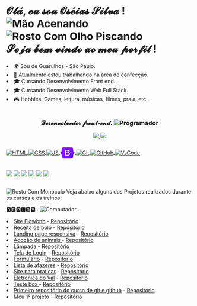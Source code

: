 <h1>𝓞𝓵𝓪́, 𝓮𝓾 𝓼𝓸𝓾 𝓞𝓼𝓮́𝓲𝓪𝓼 𝓢𝓲𝓵𝓿𝓪 !
  <img src="https://em-content.zobj.net/source/microsoft-teams/337/waving-hand_1f44b.png" alt="Mão Acenando" width="35" height="35">
  <img src="https://em-content.zobj.net/thumbs/120/apple/354/winking-face_1f609.png" alt="Rosto Com Olho Piscando" width="35" height="35">
  <br> 𝓢𝓮𝓳𝓪 𝓫𝓮𝓶 𝓿𝓲𝓷𝓭𝓸 𝓪𝓸 𝓶𝓮𝓾 𝓹𝓮𝓻𝓯𝓲𝓵 !</h1>

<li>🌍  Sou de Guarulhos - São Paulo.</li>
<li>🚀 Atualmente estou trabalhando na área de confecção.</li>
<li>🎓 Cursando Desenvolvimento Front end.</li>
<li>🎓 Cursando Desenvolvimento Web Full Stack.</li>
<li>🎮 Hobbies: Games, leitura, músicas, filmes, praia, etc...</li><br>

<div align="center">
  <h3>𝓓𝓮𝓼𝓮𝓷𝓿𝓸𝓵𝓿𝓮𝓭𝓸𝓻  𝓯𝓻𝓸𝓷𝓽-𝓮𝓷𝓭.
<img src="https://em-content.zobj.net/source/microsoft-teams/337/technologist_1f9d1-200d-1f4bb.png" alt="Programador" width="75" height="75"><br></h3> 
 
  <a href="[https://github.com/Oseias22](https://github.com/Oseias22"> 
  <img height="180em" src="https://github-readme-stats.vercel.app/api?username=Oseias22&show_icons=true&theme=tokyonight&include_all_commits=true&count_private=true"/>
  <img height="180em" src="https://github-readme-stats.vercel.app/api/top-langs/?username=Oseias22&layout=compact&langs_count=16&theme=tokyonight"/>
</div>
  
<div style="display: inline_block"><br>
  <img align="center" alt="HTML" height="30" width="40"   src="https://cdn.jsdelivr.net/gh/devicons/devicon/icons/html5/html5-original.svg">
  <img align="center" alt="CSS" height="30" width="40"    src="https://cdn.jsdelivr.net/gh/devicons/devicon/icons/css3/css3-original.svg">
  <img align="center" alt="JS"  height="30" width="40"    src="https://cdn.jsdelivr.net/gh/devicons/devicon/icons/javascript/javascript-original.svg">
  <img align="center" alt="Bootstrap" height="37" width="40" src="https://raw.githubusercontent.com/devicons/devicon/master/icons/bootstrap/bootstrap-original.svg">
  <img align="center" alt="Git" height="30" width="40"    src="https://cdn.jsdelivr.net/gh/devicons/devicon/icons/git/git-original.svg">
  <img align="center" alt="GitHub" height="40" width="40" src="https://img.icons8.com/fluency/512/github.png">
  <img align="center" alt="VsCode " height="30" width="40" src="https://cdn.jsdelivr.net/gh/devicons/devicon/icons/vscode/vscode-original.svg">
  </div>
  
 ##

  <!-- Contatos -->
<div> 
  <a href="https://www.youtube.com/channel/UCPK7l5bdLC2UMTZWg5fz-ow" target="_blank"><img src="https://img.shields.io/badge/YouTube-FF0000?style=for-the-badge&logo=youtube&logoColor=white" target="_blank"></a>
  <a href="mailto:oseias.leitesilva@gmail.com" target="_blank"><img src="https://img.shields.io/badge/Gmail-D14836?style=for-the-badge&logo=gmail&logoColor=white"></a>
  <a href="https://www.instagram.com/oseias_dudu/" target="_blank"><img src="https://img.shields.io/badge/-Instagram-%23E4405F?style=for-the-badge&logo=instagram&logoColor=white" target="_blank"></a> 
  <a href="https://api.whatsapp.com/send?phone=5511977212040" target="_blank"><img src="https://img.shields.io/badge/WhatsApp-25D366?style=for-the-badge&logo=whatsapp&logoColor=white"></a>
 <a href="https://discord.gg/#" target="_blank"><img src="https://img.shields.io/badge/Discord-7289DA?style=for-the-badge&logo=discord&logoColor=white" target="_blank"></a> 
  <a href="https://www.linkedin.com/in/os%C3%A9ias-leite-da-silva-8399b2231/" target="_blank"><img src="https://img.shields.io/badge/-LinkedIn-%230077B5?style=for-the-badge&logo=linkedin&logoColor=white" target="_blank"></a>   
</div>
  
##

<img src="https://em-content.zobj.net/source/microsoft-teams/337/face-with-monocle_1f9d0.png" alt="Rosto Com Monóculo" width="20" height="20">  Veja abaixo alguns dos Projetos realizados durante os cursos e os treinos:<br>
  
🅳🅴🅿🅻🅾🆈 ..<img src="https://em-content.zobj.net/thumbs/120/whatsapp/352/desktop-computer_1f5a5-fe0f.png" alt="Computador" width="20" height="20">..

 <li><a href="https://oseias22.github.io/Flowbnb/" rel="nofollow"> Site Flowbnb</a> - <a href="https://github.com/Oseias22/Flowbnb">Repositório</a></li>
  
 <li><a href="https://oseias22.github.io/Receita-de-bolo/" rel="nofollow"> Receita de bolo</a> - <a href="https://github.com/Oseias22/Receita-de-bolo">Repositório</a></li>
  
 <li><a href="https://oseias22.github.io/Landing-page/" rel="nofollow"> Landing page responsiva</a> - <a href="https://github.com/Oseias22/Landing-page">Repositório</a></li>
  
 <li><a href="https://oseias22.github.io/doacao-de-animais/" rel="nofollow"> Adoção de animais </a> - <a href="https://github.com/Oseias22/site-sobre-animais">Repositório</a></li>
  
 <li><a href="https://oseias22.github.io/Lampada/" rel="nofollow"> Lâmpada</a> - <a href="https://github.com/Oseias22/Lampada">Repositório</a></li>
  
 <li><a href="https://oseias22.github.io/tela-de-login/" rel="nofollow"> Tela de Login</a> - <a href="https://github.com/Oseias22/tela-de-login">Repositório</a></li>

<li><a href="https://oseias22.github.io/Formulario/" rel="nofollow"> Formulário</a> - <a href="https://github.com/Oseias22/Formulario">Repositório</a></li>

<li><a href="https://oseias22.github.io/Lista-de-afazeres/" rel="nofollow"> Lista de afazeres</a> - <a href="https://github.com/Oseias22/codigo-todo-dia-03">Repositório</a></li>
 
 <li><a href="https://oseias22.github.io/Site-para-praticar/" rel="nofollow"> Site para praticar</a> - <a href="https://github.com/Oseias22/Site-para-treino">Repositório</a></li>
 
 <li><a href="https://oseias22.github.io/Eletronica-do-Val/" rel="nofollow"> Eletronica do Val</a> - <a href="https://github.com/Oseias22/Eletronica-do-Val">Repositório</a></li>
 
 <li><a href="https://oseias22.github.io/teste-box/" rel="nofollow"> Teste box </a> - <a href="https://github.com/Oseias22/teste-box">Repositório</a></li>
 
 <li><a href="https://oseias22.github.io/ola-mundo/" rel="nofollow"> Primeiro repositório do curso de git e github</a> - <a href="https://github.com/Oseias22/ola-mundo">Repositório</a></li>
 
<li><a href="https://oseias22.github.io/meu-primeiro-projeto/" rel="nofollow"> Meu 1° projeto</a> - <a href="https://github.com/Oseias22/meu-primeiro-projeto">Repositório</a></li>
  

  
  
